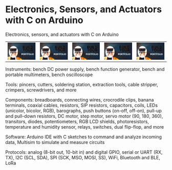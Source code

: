 # Electronics, Sensors, and Actuators with C on Arduino

Electronics, sensors, and actuators with C on Arduino

|   |   |   |   |   |
|---|---|---|---|---|
| <img src="img/port1.jpg" alt="">  | <img src="img/port1.jpg" alt="">  | <img src="img/port1.jpg" alt="">  | <img src="img/port1.jpg" alt="">  | <img src="img/port1.jpg" alt="">  |

Instruments: bench DC power supply, bench function generator, bench and portable multimeters, bench oscilloscope

Tools: pincers, cutters, soldering station, extraction tools, cable stripper, crimpers, screwdrivers, and more 

Components: breadboards, connecting wires, crocrodile clips, banana terminals, coaxial cables, resistors, SIP resistors, capacitors, coils, LEDs (unicolor, bicolor, RGB), barographs, push buttons (on-off, off-on), pull-up and pull-down resistors, DC motor, step motor, servo motor (90, 180, 360), transitors, diodes, potentiometers, RGB LCD shields, photoresistors, temperature and humidity sensor, relays, switches, dual flip-flop, and more

Software: Arduino IDE with C sketches to command and analyze incoming data, Multisim to simulate and measure circuits

Protocols: analog (8-bit out, 10-bit in) and digital GPIO, serial or UART (RX, TX), I2C (SCL, SDA), SPI (SCK, MSO, MOSI, SS), WiFi, Bluetooth and BLE, LoRa
